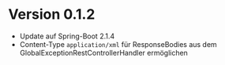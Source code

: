 # Version 0.1.2
- Update auf Spring-Boot 2.1.4
- Content-Type `application/xml` für ResponseBodies aus dem GlobalExceptionRestControllerHandler ermöglichen
 